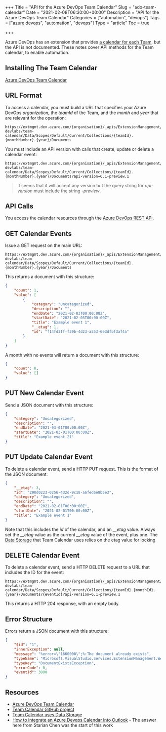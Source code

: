 +++
Title = "API for the Azure DevOps Team Calendar"
Slug = "ado-team-calendar"
Date = "2021-02-08T06:30:00+00:00"
Description = "API for the Azure DevOps Team Calendar"
Categories = ["automation", "devops"]
Tags = ["azure devops", "automation", "devops"]
Type = "article"
Toc = true

+++

Azure DevOps has an extension that provides [a calendar for each Team](https://marketplace.visualstudio.com/items?itemName=ms-devlabs.team-calendar&targetId=b2bf9ecf-25cc-486f-82cb-6111d79e2adc&utm_source=vstsproduct&utm_medium=ExtHubManageList), but the API is not documented. These notes cover API methods for the Team calendar, to enable automation.

<!--more-->

## Installing The Team Calendar

[Azure DevOps Team Calendar](https://marketplace.visualstudio.com/items?itemName=ms-devlabs.team-calendar&targetId=b2bf9ecf-25cc-486f-82cb-6111d79e2adc&utm_source=vstsproduct&utm_medium=ExtHubManageList)

## URL Format

To access a calendar, you must build a URL that specifies your Azure DevOps *organization*, the *teamId* of the Team, and the *month* and *year* that are relevant for the operation:

    https://extmgmt.dev.azure.com/{organisation}/_apis/ExtensionManagement/InstalledExtensions/ms-devlabs/team-calendar/Data/Scopes/Default/Current/Collections/{teamId}.{monthNumber}.{year}/Documents

You must include an API version with calls that create, update or delete a calendar event:

    https://extmgmt.dev.azure.com/{organisation}/_apis/ExtensionManagement/InstalledExtensions/ms-devlabs/team-calendar/Data/Scopes/Default/Current/Collections/{teamId}.{monthNumber}.{year}/Documents?api-version=6.1-preview.1

> It seems that it will accept any version but the query string for *api-version* must include the string *-preview*.

## API Calls

You access the calendar resources through the [Azure DevOps REST API](https://docs.microsoft.com/en-us/rest/api/azure/devops).

## GET Calendar Events

Issue a GET request on the main URL:

    https://extmgmt.dev.azure.com/{organisation}/_apis/ExtensionManagement/InstalledExtensions/ms-devlabs/team-calendar/Data/Scopes/Default/Current/Collections/{teamId}.{monthNumber}.{year}/Documents

This returns a document with this structure:

```json
{
    "count": 1,
    "value": [
        {
            "category": "Uncategorized",
            "description": "",
            "endDate": "2021-02-03T00:00:00Z",
            "startDate": "2021-02-03T00:00:00Z",
            "title": "Example event 1",
            "__etag": 1,
            "id": "f14fd3ff-f39b-4d23-a353-6e3dfbf3af4a"
        }
    ]
}
```

A month with no events will return a document with this structure:

```json
{
    "count": 0,
    "value": []
}
```

## PUT New Calendar Event

Send a JSON document with this structure:

```json
{
    "category": "Uncategorized",
    "description": "",
    "endDate": "2021-03-01T00:00:00Z",
    "startDate": "2021-03-01T00:00:00Z",
    "title": "Example event 21"
}
```

## PUT Update Calendar Event

To delete a calendar event, send a HTTP PUT request. This is the format of the JSON document:

```json
{
    "__etag": 3,
    "id": "290d0223-0256-432d-9c18-a6fed6e8b5e3",
    "category": "Uncategorized",
    "description": "",
    "endDate": "2021-02-01T00:00:00Z",
    "startDate": "2021-02-01T00:00:00Z",
    "title": "Example event 1"
}
```

Note that this includes the *id* of the calendar, and an *\__etag* value. Always set the *\__etag* value as the current *\__etag* value of the event, plus one. The [Data Storage](https://docs.microsoft.com/en-us/azure/devops/extend/develop/data-storage?view=azure-devops) that Team Calendar uses relies on the etag value for locking.

## DELETE Calendar Event

To delete a calendar event, send a HTTP DELETE request to a URL that includes the ID for the event:

    https://extmgmt.dev.azure.com/{organisation}/_apis/ExtensionManagement/InstalledExtensions/ms-devlabs/team-calendar/Data/Scopes/Default/Current/Collections/{teamId}.{monthId}.{year}/Documents/{eventId}?api-version=6.1-preview.1

This returns a HTTP 204 response, with an empty body.

## Error Structure

Errors return a JSON document with this structure:

```json
{
    "$id": "1",
    "innerException": null,
    "message": "%error=\"1660000\";%:The document already exists",
    "typeName": "Microsoft.VisualStudio.Services.ExtensionManagement.WebApi.DocumentExistsException, Microsoft.VisualStudio.Services.ExtensionManagement.WebApi",
    "typeKey": "DocumentExistsException",
    "errorCode": 0,
    "eventId": 3000
}
```

## Resources

- [Azure DevOps Team Calendar](https://marketplace.visualstudio.com/items?itemName=ms-devlabs.team-calendar&targetId=b2bf9ecf-25cc-486f-82cb-6111d79e2adc&utm_source=vstsproduct&utm_medium=ExtHubManageList)
- [Team Calendar GitHub project](https://github.com/microsoft/vsts-team-calendar)
- [Team Calendar uses Data Storage](https://docs.microsoft.com/en-us/azure/devops/extend/develop/data-storage?view=azure-devops)
- [How to integrate an Azure Devops Calendar into Outlook](https://stackoverflow.com/questions/60988989/how-to-integrate-an-azure-devops-calendar-into-outlook/61222307) - The answer here from Starian Chen was the start of this work
